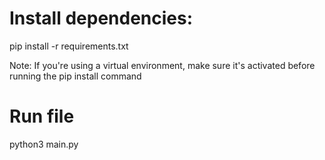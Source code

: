 
# Install dependencies: 

pip install -r requirements.txt

Note: If you're using a virtual environment, make sure it's activated before running the pip install command

# Run file

python3 main.py


